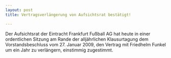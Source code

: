 ```yaml
---
layout: post
title: Vertragsverlängerung von Aufsichtsrat bestätigt!

---
```


Der Aufsichtsrat der Eintracht Frankfurt Fußball AG hat heute in einer ordentlichen Sitzung am Rande der alljährlichen Klausurtagung dem Vorstandsbeschluss vom 27. Januar 2009, den Vertrag mit Friedhelm Funkel um ein Jahr zu verlängern, einstimmig zugestimmt. 


